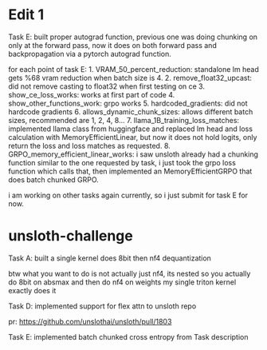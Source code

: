 # Edit 1

Task E: built proper autograd function, previous one was doing chunking on only at the forward pass, now it does on both forward pass and backpropagation via a pytorch autograd function.

for each point of task E: 1. VRAM_50_percent_reduction: standalone lm head gets %68 vram reduction when batch size is 4.
2. remove_float32_upcast: did not remove casting to float32 when first testing on ce
3. show_ce_loss_works: works at first part of code
4. show_other_functions_work: grpo works
5. hardcoded_gradients: did not hardcode gradients
6. allows_dynamic_chunk_sizes: allows different batch sizes, recommended are 1, 2, 4, 8...
7. llama_1B_training_loss_matches: implemented llama class from huggingface and replaced lm head and
loss calculation with MemoryEfficientLinear, but now it does not hold logits, only return the loss
and loss matches as requested.
8. GRPO_memory_efficient_linear_works: i saw unsloth already had a chunking function similar to the
one requested by task, i just took the grpo loss function which calls that, then implemented an MemoryEfficientGRPO that does batch chunked GRPO.

i am working on other tasks again currently, so i just submit for task E for now.

# unsloth-challenge

Task A: built a single kernel does 8bit then nf4 dequantization

btw what you want to do is not actually just nf4, its nested so you actually do 8bit on absmax and then do nf4 on weights
my single triton kernel exactly does it

Task D: implemented support for flex attn to unsloth repo

pr: https://github.com/unslothai/unsloth/pull/1803

Task E: implemented batch chunked cross entropy from Task description

